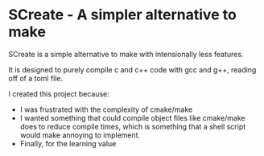 # SCreate - A simpler alternative to make

SCreate is a simple alternative to make with intensionally less features.

It is designed to purely compile c and c++ code with gcc and g++, reading off of a toml file.

I created this project because:
- I was frustrated with the complexity of cmake/make
- I wanted something that could compile object files like cmake/make does to reduce compile times, which is something that a shell script would make annoying to implement.
- Finally, for the learning value
